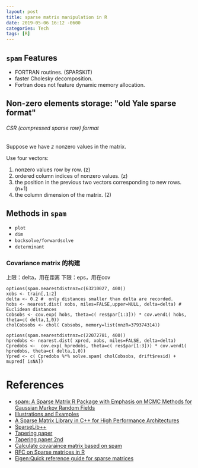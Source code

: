 ```yaml
---
layout: post
title: sparse matrix manipulation in R
date: 2019-05-06 16:12 -0600
categories: Tech
tags: [R]
---
```


## `spam` Features
- FORTRAN routines. (SPARSKIT)
- faster Cholesky decomposition.
- Fortran does not feature dynamic memory allocation.

## Non-zero elements storage: "old Yale sparse format"

###### CSR (compressed sparse row) format
Suppose we have $z$ nonzero values in the matrix.

Use four vectors:
1. nonzero values row by row. (z)
2. ordered column indices of  nonzero values. (z)
3. the position in the previous two vectors corresponding to new rows.  (n+1)
4. the column dimension of the matrix. (2)

## Methods in `spam`
- `plot`
- `dim`
- `backsolve/forwardsolve`
- `determinant`

### Covariance matrix 的构建

上限：delta，用在距离
下限：eps，用在cov

```
options(spam.nearestdistnnz=c(63210027, 400))
xobs <- train[,1:2]
delta <- 0.2 # 	only distances smaller than delta are recorded.
hobs <- nearest.dist( xobs, miles=FALSE,upper=NULL, delta=delta) # Euclidean distances
Cobsobs <- cov.exp( hobs, theta=c( res$par[1:3])) * cov.wend1( hobs, theta=c( delta,1,0))
cholCobsobs <- chol( Cobsobs, memory=list(nnzR=379374314))

options(spam.nearestdistnnz=c(22072781, 400))
hpredobs <- nearest.dist( xpred, xobs, miles=FALSE, delta=delta)
Cpredobs <-  cov.exp( hpredobs, theta=c( res$par[1:3])) * cov.wend1( hpredobs, theta=c( delta,1,0))
Ypred <- c( Cpredobs %*% solve.spam( cholCobsobs, drift$resid) +  mupred[ isNA])

```


# References
- [spam: A Sparse Matrix R Package with Emphasis on MCMC Methods for Gaussian Markov Random Fields](https://www.jstatsoft.org/article/view/v036i10)
- [Illustrations and Examples](https://www.math.uzh.ch/pages/spam/articles/spam.html)
- [A Sparse Matrix Library in C++ for High Performance Architectures](http://www.netlib.org/lapack/lawnspdf/lawn74.pdf)
- [SparseLib++](https://math.nist.gov/sparselib++/)
- [Tapering paper](http://citeseerx.ist.psu.edu/viewdoc/download?doi=10.1.1.208.5914&rep=rep1&type=pdf)
- [Tapering paper 2nd](https://stsda.kaust.edu.sa/Documents/2006.FGN.JCGS.pdf)
- [Calculate covaraince matrix based on spam](https://github.com/cran/spam/blob/master/R/covmat.R)
- [RFC on Sparse matrices in R](https://developer.r-project.org/Sparse.html)
- [Eigen:Quick reference guide for sparse matrices](https://eigen.tuxfamily.org/dox/group__SparseQuickRefPage.html)
